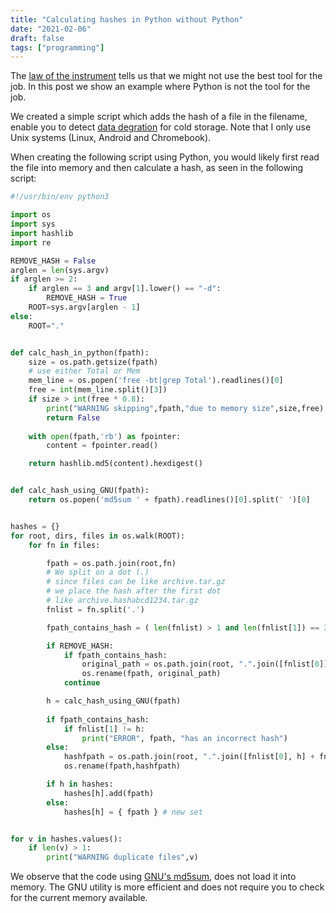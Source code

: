 ```yaml
---
title: "Calculating hashes in Python without Python"
date: "2021-02-06"
draft: false
tags: ["programming"]
---
```



The
[law of the instrument](https://en.wikipedia.org/wiki/Law_of_the_instrument)
tells us that we might not use the best tool for the job.
In this post we show an example where Python is not the tool for the job.

We created a simple script which adds the hash of a file in the filename,
enable you to detect
[data degration](https://en.wikipedia.org/wiki/Data_degradation)
for cold storage.
Note that I only use Unix systems (Linux, Android and Chromebook).

When creating the following script using Python,
you would likely first read the file into memory and then calculate a hash,
as seen in the following script:


```python
#!/usr/bin/env python3

import os
import sys
import hashlib
import re

REMOVE_HASH = False
arglen = len(sys.argv)
if arglen >= 2:
	if arglen == 3 and argv[1].lower() == "-d":
		REMOVE_HASH = True
	ROOT=sys.argv[arglen - 1]
else:
	ROOT="."


def calc_hash_in_python(fpath):
	size = os.path.getsize(fpath)
	# use either Total or Mem
	mem_line = os.popen('free -bt|grep Total').readlines()[0]
	free = int(mem_line.split()[3])
	if size > int(free * 0.8):
		print("WARNING skipping",fpath,"due to memory size",size,free)
		return False
	
	with open(fpath,'rb') as fpointer:
		content = fpointer.read()

	return hashlib.md5(content).hexdigest()


def calc_hash_using_GNU(fpath):
	return os.popen('md5sum ' + fpath).readlines()[0].split(' ')[0]


hashes = {}
for root, dirs, files in os.walk(ROOT):
	for fn in files:

		fpath = os.path.join(root,fn)
		# We split on a dot (.)
		# since files can be like archive.tar.gz
		# we place the hash after the first dot
		# like archive.hashabcd1234.tar.gz
		fnlist = fn.split('.')

		fpath_contains_hash = ( len(fnlist) > 1 and len(fnlist[1]) == 32 and re.match("^[0-9a-f]+$", fnlist[1]) )

		if REMOVE_HASH:
			if fpath_contains_hash:
				original_path = os.path.join(root, ".".join([fnlist[0]] + fnlist[2:]) )
				os.rename(fpath, original_path)
			continue

		h = calc_hash_using_GNU(fpath)
		
		if fpath_contains_hash:
			if fnlist[1] != h:
				print("ERROR", fpath, "has an incorrect hash")
		else:
			hashfpath = os.path.join(root, ".".join([fnlist[0], h] + fnlist[1:]) )
			os.rename(fpath,hashfpath)

		if h in hashes:
			hashes[h].add(fpath)
		else:
			hashes[h] = { fpath } # new set


for v in hashes.values():
	if len(v) > 1:
		print("WARNING duplicate files",v)


```

We observe that the code using
[GNU's md5sum](https://man7.org/linux/man-pages/man1/md5sum.1.html),
does not load it into memory.
The GNU utility is more efficient
and does not require you to check for the current memory available.



